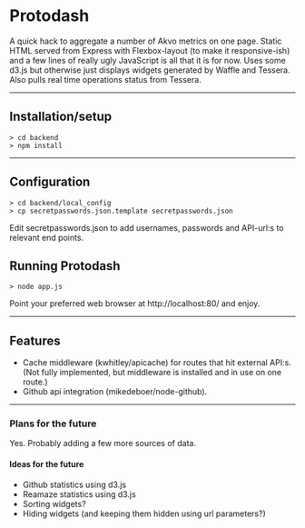 # Protodash
A quick hack to aggregate a number of Akvo metrics on one page. Static HTML served from Express with Flexbox-layout (to make it responsive-ish) and a few lines of really ugly JavaScript is all that it is for now. Uses some d3.js but otherwise just displays widgets generated by Waffle and Tessera. Also pulls real time operations status from Tessera.

***

## Installation/setup

    > cd backend
    > npm install
    
***

## Configuration

    > cd backend/local_config
    > cp secretpasswords.json.template secretpasswords.json

Edit secretpasswords.json to add usernames, passwords and API-url:s to relevant end points.

## Running Protodash

    > node app.js

Point your preferred web browser at http://localhost:80/ and enjoy.

***

## Features

* Cache middleware (kwhitley/apicache) for routes that hit external API:s. (Not fully implemented, but middleware is installed and in use on one route.)
* Github api integration (mikedeboer/node-github).

***

### Plans for the future

Yes. Probably adding a few more sources of data.

#### Ideas for the future
* Github statistics using d3.js
* Reamaze statistics using d3.js
* Sorting widgets?
* Hiding widgets (and keeping them hidden using url parameters?)